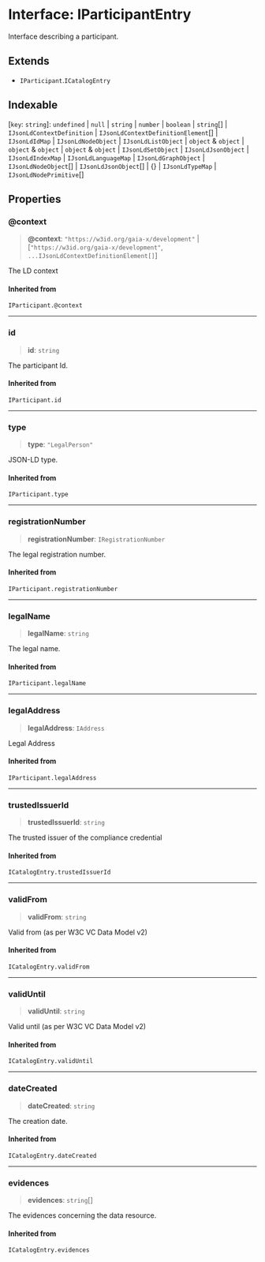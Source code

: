 # Interface: IParticipantEntry

Interface describing a participant.

## Extends

- `IParticipant`.`ICatalogEntry`

## Indexable

\[`key`: `string`\]: `undefined` \| `null` \| `string` \| `number` \| `boolean` \| `string`[] \| `IJsonLdContextDefinition` \| `IJsonLdContextDefinitionElement`[] \| `IJsonLdIdMap` \| `IJsonLdNodeObject` \| `IJsonLdListObject` \| `object` & `object` \| `object` & `object` \| `object` & `object` \| `IJsonLdSetObject` \| `IJsonLdJsonObject` \| `IJsonLdIndexMap` \| `IJsonLdLanguageMap` \| `IJsonLdGraphObject` \| `IJsonLdNodeObject`[] \| `IJsonLdJsonObject`[] \| \{\} \| `IJsonLdTypeMap` \| `IJsonLdNodePrimitive`[]

## Properties

### @context

> **@context**: `"https://w3id.org/gaia-x/development"` \| \[`"https://w3id.org/gaia-x/development"`, `...IJsonLdContextDefinitionElement[]`\]

The LD context

#### Inherited from

`IParticipant.@context`

***

### id

> **id**: `string`

The participant Id.

#### Inherited from

`IParticipant.id`

***

### type

> **type**: `"LegalPerson"`

JSON-LD type.

#### Inherited from

`IParticipant.type`

***

### registrationNumber

> **registrationNumber**: `IRegistrationNumber`

The legal registration number.

#### Inherited from

`IParticipant.registrationNumber`

***

### legalName

> **legalName**: `string`

The legal name.

#### Inherited from

`IParticipant.legalName`

***

### legalAddress

> **legalAddress**: `IAddress`

Legal Address

#### Inherited from

`IParticipant.legalAddress`

***

### trustedIssuerId

> **trustedIssuerId**: `string`

The trusted issuer of the compliance credential

#### Inherited from

`ICatalogEntry.trustedIssuerId`

***

### validFrom

> **validFrom**: `string`

Valid from (as per W3C VC Data Model v2)

#### Inherited from

`ICatalogEntry.validFrom`

***

### validUntil

> **validUntil**: `string`

Valid until (as per W3C VC Data Model v2)

#### Inherited from

`ICatalogEntry.validUntil`

***

### dateCreated

> **dateCreated**: `string`

The creation date.

#### Inherited from

`ICatalogEntry.dateCreated`

***

### evidences

> **evidences**: `string`[]

The evidences concerning the data resource.

#### Inherited from

`ICatalogEntry.evidences`
